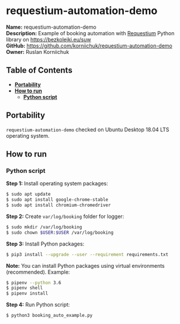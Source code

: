# requestium-automation-demo
**Name:** requestium-automation-demo  
**Description:** Example of booking automation with [Requestium](https://github.com/tryolabs/requestium) Python library on https://bezkolejki.eu/suw  
**GitHub:** https://github.com/korniichuk/requestium-automation-demo  
**Owner:** Ruslan Korniichuk

## Table of Contents
* **[Portability](#portability)**
* **[How to run](#how-to-run)**
  * **[Python script](#python-script)**

## Portability
`requestium-automation-demo` checked on Ubuntu Desktop 18.04 LTS operating system.

## How to run
### Python script
**Step 1:** Install operating system packages:
```sh
$ sudo apt update
$ sudo apt install google-chrome-stable
$ sudo apt install chromium-chromedriver
```

**Step 2:** Create `var/log/booking` folder for logger:
```sh
$ sudo mkdir /var/log/booking
$ sudo chown $USER:$USER /var/log/booking
```

**Step 3:** Install Python packages:
```sh
$ pip3 install --upgrade --user --requirement requirements.txt
```

**Note:** You can install Python packages using virtual environments (recommended). Example:
```sh
$ pipenv --python 3.6
$ pipenv shell
$ pipenv install
```

**Step 4:** Run Python script:
```sh
$ python3 booking_auto_example.py
```
